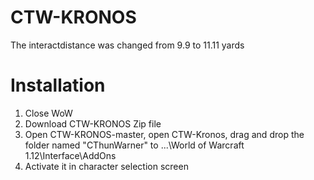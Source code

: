 # CTW-KRONOS
The interactdistance was changed from 9.9 to 11.11 yards
# Installation
1. Close WoW
2. Download CTW-KRONOS Zip file
3. Open CTW-KRONOS-master, open CTW-Kronos, drag and drop the folder named "CThunWarner" to ...\World of Warcraft 1.12\Interface\AddOns
4. Activate it in character selection screen
